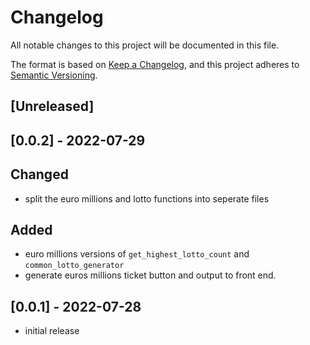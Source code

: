 # Changelog
All notable changes to this project will be documented in this file.

The format is based on [Keep a Changelog](https://keepachangelog.com/en/1.0.0/),
and this project adheres to [Semantic Versioning](https://semver.org/spec/v2.0.0.html).

## [Unreleased]

## [0.0.2] - 2022-07-29

## Changed

- split the euro millions and lotto functions into seperate files

## Added

- euro millions versions of `get_highest_lotto_count` and `common_lotto_generator`
- generate euros millions ticket button and output to front end.

## [0.0.1] - 2022-07-28
- initial release